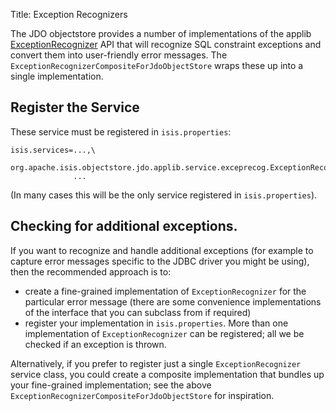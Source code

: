 Title: Exception Recognizers

The JDO objectstore provides a number of implementations of the applib [ExceptionRecognizer](../../../../reference/services/exception-recognizers.html) API that will recognize SQL constraint exceptions and convert them into user-friendly error messages.  The `ExceptionRecognizerCompositeForJdoObjectStore` wraps these up into a single implementation.

## Register the Service

These service must be registered in `isis.properties`:

    isis.services=...,\
                  org.apache.isis.objectstore.jdo.applib.service.exceprecog.ExceptionRecognizerCompositeForJdoObjectStore,\
                  ...

(In many cases this will be the only service registered in `isis.properties`).

## Checking for additional exceptions.

If you want to recognize and handle additional exceptions (for example to capture error messages specific to the JDBC driver you might be using), then the recommended approach is to:
* create a fine-grained implementation of `ExceptionRecognizer` for the particular error message (there are some convenience implementations of the interface that you can subclass from if required)
* register your implementation in `isis.properties`.  More than one implementation of `ExceptionRecognizer` can be registered; all we be checked if an exception is thrown.

Alternatively, if you prefer to register just a single `ExceptionRecognizer` service class, you could create a composite implementation that bundles up your fine-grained implementation; see the above `ExceptionRecognizerCompositeForJdoObjectStore` for inspiration.


